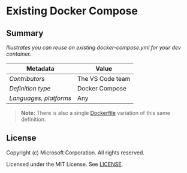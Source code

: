 # Existing Docker Compose

## Summary

*Illustrates you can reuse an existing docker-compose.yml for your dev container.*

| Metadata | Value |  
|----------|-------|
| *Contributors* | The VS Code team |
| *Definition type* | Docker Compose |
| *Languages, platforms* | Any |

> **Note:** There is also a single [Dockerfile](../docker-existing-dockerfile) variation of this same definition.

## License

Copyright (c) Microsoft Corporation. All rights reserved.

Licensed under the MIT License. See [LICENSE](../../LICENSE). 
